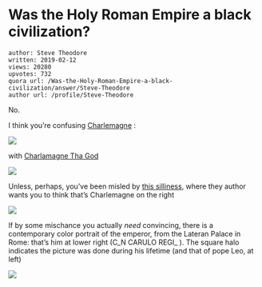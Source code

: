 # Was the Holy Roman Empire a black civilization?

	author: Steve Theodore
	written: 2019-02-12
	views: 20280
	upvotes: 732
	quora url: /Was-the-Holy-Roman-Empire-a-black-civilization/answer/Steve-Theodore
	author url: /profile/Steve-Theodore


No.

I think you’re confusing [Charlemagne](https://en.wikipedia.org/wiki/Charlemagne) :

![](https://qph.fs.quoracdn.net/main-qimg-2b404c7460f977d9cc2607f635f4b543)

with [Charlamagne Tha God](https://en.wikipedia.org/wiki/Charlamagne_tha_God)

![](https://qph.fs.quoracdn.net/main-qimg-228179601f384a4d5bdcff3bc1faac74)

Unless, perhaps, you’ve been misled by [this silliness](http://realhistoryww.com/world_history/ancient/Misc/Crests/History_of_the_Holy_Roman_Empire_2.htm), where they author wants you to think that’s Charlemagne on the right

![](https://qph.fs.quoracdn.net/main-qimg-038847a01bbce032c5f0bc9a0cfdcf80-c)

If by some mischance you actually _need_  convincing, there is a contemporary color portrait of the emperor, from the Lateran Palace in Rome: that’s him at lower right (C_N CARULO REGI_ ). The square halo indicates the picture was done during his lifetime (and that of pope Leo, at left)

![](https://qph.fs.quoracdn.net/main-qimg-c41d320b0265f7e19ff705f212358906)

